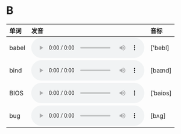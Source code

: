 
# B

| 单词  | 发音 | 音标 |
| :-- | :-- | :-- |
| babel | <audio :src="$withBase('/audio/babel.mp3')" controls="controls" controlslist="nodownload"></audio> | ['bebl] |
| bind | <audio :src="$withBase('/audio/bind.mp3')" controls="controls" controlslist="nodownload"></audio> | [baɪnd] |
| BIOS | <audio :src="$withBase('/audio/BIOS.mp3')" controls="controls" controlslist="nodownload"></audio> | [ˈbaiɒs] |
| bug | <audio :src="$withBase('/audio/bug.mp3')" controls="controls" controlslist="nodownload"></audio> | [bʌg] |
